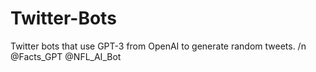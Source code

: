 # Twitter-Bots
Twitter bots that use GPT-3 from OpenAI to generate random tweets. /n
@Facts_GPT
@NFL_AI_Bot
